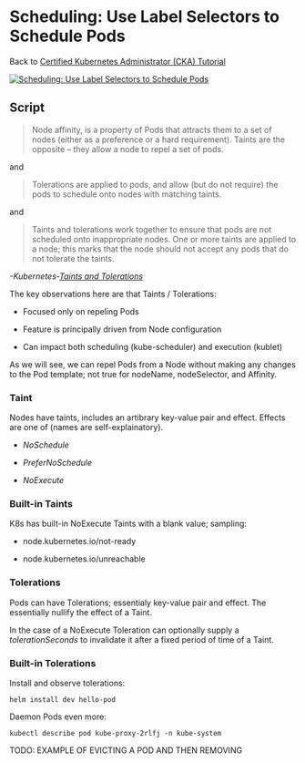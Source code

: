 # Scheduling: Use Label Selectors to Schedule Pods

Back to [Certified Kubernetes Administrator (CKA) Tutorial](https://github.com/larkintuckerllc/k8s-cka-tutorial)

[![Scheduling: Use Label Selectors to Schedule Pods](http://img.youtube.com/vi/XXXXX/0.jpg)]()

## Script

> Node affinity, is a property of Pods that attracts them to a set of nodes (either as a preference or a hard requirement). Taints are the opposite – they allow a node to repel a set of pods.

and

> Tolerations are applied to pods, and allow (but do not require) the pods to schedule onto nodes with matching taints.

and

> Taints and tolerations work together to ensure that pods are not scheduled onto inappropriate nodes. One or more taints are applied to a node; this marks that the node should not accept any pods that do not tolerate the taints.

*-Kubernetes-[Taints and Tolerations](https://kubernetes.io/docs/concepts/scheduling-eviction/taint-and-toleration/)*

The key observations here are that Taints / Tolerations:

* Focused only on repeling Pods

* Feature is principally driven from Node configuration

* Can impact both scheduling (kube-scheduler) and execution (kublet)

As we will see, we can repel Pods from a Node without making any changes to the Pod template; not true for nodeName, nodeSelector, and Affinity.

### Taint

Nodes have taints, includes an artibrary key-value pair and effect. Effects are one of (names are self-explainatory).

* *NoSchedule*

* *PreferNoSchedule*

* *NoExecute*

### Built-in Taints

K8s has built-in NoExecute Taints with a blank value; sampling:

* node.kubernetes.io/not-ready

* node.kubernetes.io/unreachable

### Tolerations

Pods can have Tolerations; essentialy key-value pair and effect.  The essentially nullify the effect of a Taint.

In the case of a NoExecute Toleration can optionally supply a *tolerationSeconds* to invalidate it after a fixed period of time of a Taint.

### Built-in Tolerations

Install and observe tolerations:

```plaintext
helm install dev hello-pod
```

Daemon Pods even more:

```plaintext
kubectl describe pod kube-proxy-2rlfj -n kube-system
```

TODO: EXAMPLE OF EVICTING A POD AND THEN REMOVING